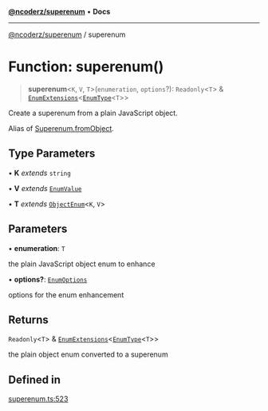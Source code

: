 [**@ncoderz/superenum**](../README.md) • **Docs**

***

[@ncoderz/superenum](../globals.md) / superenum

# Function: superenum()

> **superenum**\<`K`, `V`, `T`\>(`enumeration`, `options`?): `Readonly`\<`T`\> & [`EnumExtensions`](../interfaces/EnumExtensions.md)\<[`EnumType`](../type-aliases/EnumType.md)\<`T`\>\>

Create a superenum from a plain JavaScript object.

Alias of [Superenum.fromObject](../interfaces/Superenum.md#fromObject).

## Type Parameters

• **K** *extends* `string`

• **V** *extends* [`EnumValue`](../type-aliases/EnumValue.md)

• **T** *extends* [`ObjectEnum`](../type-aliases/ObjectEnum.md)\<`K`, `V`\>

## Parameters

• **enumeration**: `T`

the plain JavaScript object enum to enhance

• **options?**: [`EnumOptions`](../interfaces/EnumOptions.md)

options for the enum enhancement

## Returns

`Readonly`\<`T`\> & [`EnumExtensions`](../interfaces/EnumExtensions.md)\<[`EnumType`](../type-aliases/EnumType.md)\<`T`\>\>

the plain object enum converted to a superenum

## Defined in

[superenum.ts:523](https://github.com/ncoderz/superenum/blob/45b5b9f31900d20b7c93c62dca1346247d779e81/src/superenum.ts#L523)
